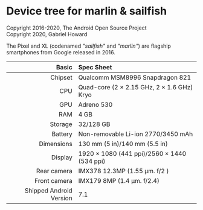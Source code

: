 # Device tree for marlin & sailfish

Copyright 2016-2020, The Android Open Source Project  
Copyright 2020, Gabriel Howard 

The Pixel and XL (codenamed _"sailfish"_ and _"marlin"_) are flagship smartphones from Google released in 2016.

| Basic                   | Spec Sheet                                             |
|------------------------:|:-------------------------------------------------------|
| Chipset                 | Qualcomm MSM8996 Snapdragon 821                        |
| CPU                     | Quad-core (2 × 2.15 GHz, 2 × 1.6 GHz) Kryo             |
| GPU                     | Adreno 530                                             |
| RAM                     | 4 GB                                                   |
| Storage                 | 32/128 GB                                              |
| Battery                 | Non-removable Li-ion 2770/3450 mAh                     |
| Dimensions              | 130 mm (5 in)/140 mm (5.5 in)                          |
| Display                 | 1920 × 1080 (441 ppi)/2560 × 1440 (534 ppi)            |
| Rear camera             | IMX378 12.3MP (1.55 µm. f/2  )                         |
| Front camera            | IMX179 8MP (1.4 µm. f/2.4)                             |
| Shipped Android Version | 7.1                                                    |
